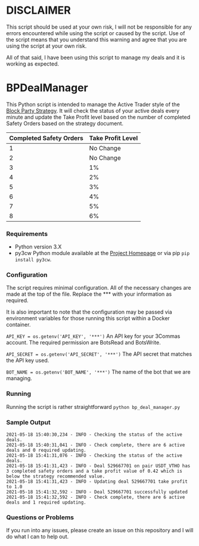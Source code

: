 # DISCLAIMER
This script should be used at your own risk, I will not be responsible for any errors encountered while using the script or caused by the script.  Use of the script means that you understand this warning and agree that you are using the script at your own risk.

All of that said, I have been using this script to manage my deals and it is working as expected.

# BPDealManager
This Python script is intended to manage the Active Trader style of the [Block Party Strategy](https://www.blockpartytrading.com/).  It will check the status of your active deals every minute and update the Take Profit level based on the number of completed Safety Orders based on the strategy document.

| Completed Safety Orders | Take Profit Level |
| ----------------------- | ----------------- |
| 1                       | No Change         |
| 2                       | No Change         |
| 3                       | 1%                |
| 4                       | 2%                |
| 5                       | 3%                |
| 6                       | 4%                |
| 7                       | 5%                |
| 8                       | 6%                |


### Requirements
* Python version 3.X
* py3cw Python module available at the [Project Homepage](https://github.com/bogdanteodoru/py3cw) or via pip `pip install py3cw`.

### Configuration
The script requires minimal configuration.  All of the necessary changes are made at the top of the file.  Replace the *** with your information as required.

It is also important to note that the configuration may be passed via environment variables for those running this script within a Docker container.

`API_KEY = os.getenv('API_KEY', '***')`
An API key for your 3Commas account.  The required permission are BotsRead and BotsWrite.

`API_SECRET = os.getenv('API_SECRET', '***')`
The API secret that matches the API key used.

`BOT_NAME = os.getenv('BOT_NAME', '***')`
The name of the bot that we are managing.

### Running
Running the script is rather straightforward `python bp_deal_manager.py`

### Sample Output
```
2021-05-18 15:40:30,234 - INFO - Checking the status of the active deals.
2021-05-18 15:40:31,041 - INFO - Check complete, there are 6 active deals and 0 required updating.
2021-05-18 15:41:31,076 - INFO - Checking the status of the active deals.
2021-05-18 15:41:31,423 - INFO - Deal 529667701 on pair USDT_VTHO has 3 completed safety orders and a take profit value of 0.42 which is below the strategy recommended value.
2021-05-18 15:41:31,423 - INFO - Updating deal 529667701 take profit to 1.0
2021-05-18 15:41:32,592 - INFO - Deal 529667701 successfully updated
2021-05-18 15:41:32,592 - INFO - Check complete, there are 6 active deals and 1 required updating.
```

### Questions or Problems
If you run into any issues, please create an issue on this repository and I will do what I can to help out.
